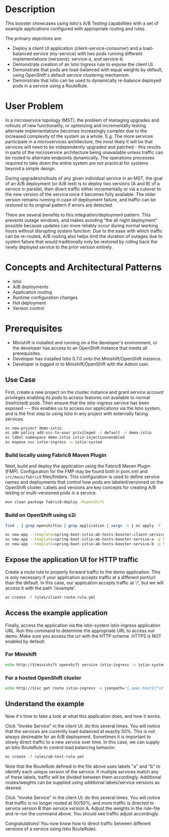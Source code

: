 # Description

This booster showcases using Istio's A/B Testing capabilities with a set of example applications configured with appropriate routing and rules.

The primary objectives are:
 * Deploy a client UI application (client-service-consumer) and a load-balanced service (my-service) with two pods running different implementations (versions): service-a, and service-b.
 * Demonstrate creation of an Istio Ingress rule to expose the client UI.
 * Demonstrate that pods are load-balanced with equal weights by default, using OpenShift's default service clustering mechanism.
 * Demonstrate that Istio can be used to dynamically re-balance deployed pods in a service using a RouteRule.

# User Problem

In a microservice topology (MST), the problem of managing upgrades and rollouts of new functionality, or optimizing and incrementally testing alternate implementations becomes increasingly complex due to the increased complexity of the system as a whole. E.g. The more services participate in a microservices architecture, the most likely it will be that services will need to be independently upgraded and patched - this results in parts of the microservice architecture being unavailable unless traffic can be routed to alternate endpoints dynamically. The operations processes required to take down the entire system are not practical for systems beyond a simple design.

During upgrades/rollouts of any given individual service in an MST, the goal of an A/B deployment (or A/B test) is to deploy two versions (A and B) of a service in parallel, then divert traffic either incrementally or via a cutover to the new version of the service once it becomes fully available. The older version remains running in case of deployment failure, and traffic can be restored to its original pattern if errors are detected.

There are several benefits to this integration/deployment pattern. This prevents outage windows, and makes avoiding “the all night deployment” possible because updates can more reliably occur during normal working hours without disrupting system function. Due to the ease with which traffic can be re-routed, A/B routing also helps limit the duration of outages due to system failure that would traditionally only be restored by rolling back the newly deployed service to the prior version entirely.

# Concepts and Architectural Patterns

* Istio
* A/B deployments
* Application routing
* Runtime configuration changes
* Hot deployment
* Version control

# Prerequisites
* Minishift is installed and running on a the developer's environment, or the developer has access to an OpenShift instance that meets all prerequisites.
* Developer has installed Istio 0.7.0 onto the Minishift/OpenShift instance.
* Developer is logged in to Minishift/OpenShift with the Admin user.

## Use Case

First, create a new project on the cluster instance and grant service account privileges enabling its pods to access features not available to normal (restricted) pods. Then ensure that the istio-ingress service has been exposed --- this enables us to access our applications via the Istio system, and is the first step to using Istio in any project with externally facing services.

```bash
oc new-project demo-istio
oc adm policy add-scc-to-user privileged -z default -n demo-istio
oc label namespace demo-istio istio-injection=enabled
oc expose svc istio-ingress -n istio-system
```

### Build locally using Fabric8 Maven Plugin

Next, build and deploy the application using the Fabric8 Maven Plugin (FMP). Configuration for the FMP may be found both in pom.xml and `src/main/fabric8` files/folders. This configuration is used to define service names and deployments that control how pods are labeled/versioned on the OpenShift cluster. Labels and versions are key concepts for creating A/B testing or multi-versioned pods in a service.

```bash
mvn clean package fabric8:deploy -Popenshift
```

### Build on OpenShift using s2i
```bash
find . | grep openshiftio | grep application | xargs -n 1 oc apply -f

oc new-app --template=spring-boot-istio-ab-tests-booster-client-service-consumer -p SOURCE_REPOSITORY_URL=https://github.com/snowdrop/spring-boot-istio-ab-testing-booster -p SOURCE_REPOSITORY_REF=master -p SOURCE_REPOSITORY_DIR=client-service-consumer
oc new-app --template=spring-boot-istio-ab-tests-booster-service-a -p SOURCE_REPOSITORY_URL=https://github.com/snowdrop/spring-boot-istio-ab-testing-booster -p SOURCE_REPOSITORY_REF=master -p SOURCE_REPOSITORY_DIR=service-a
oc new-app --template=spring-boot-istio-ab-tests-booster-service-b -p SOURCE_REPOSITORY_URL=https://github.com/snowdrop/spring-boot-istio-ab-testing-booster -p SOURCE_REPOSITORY_REF=master -p SOURCE_REPOSITORY_DIR=service-b
```

## Expose the application UI for HTTP traffic

Create a route rule to properly forward traffic to the demo application. This is only necessary if your application accepts traffic at a different port/url than the default. In this case, our application accepts traffic at '/', but we will access it with the path '/example'.

```bash
oc create -f rules/client-route-rule.yml  
```

## Access the example application

Finally, access the application via the istio-system istio-ingress application URL. Run this command to determine the appropriate URL to access our demo. Make sure you access the url with the HTTP scheme. HTTPS is NOT enabled by default:

### For Minishift

```bash
echo http://$(minishift openshift service istio-ingress -n istio-system --url)/example/
```
### For a hosted OpenShift cluster

```bash
echo http://$(oc get route istio-ingress -o jsonpath='{.spec.host}{"\n"}' -n istio-system)/example/
```

## Understand the example

Now it's time to take a look at what this application does, and how it works.

Click "Invoke Service" in the client UI; do this several times. You will notice that the services are currently load-balanced at exactly 50%. This is not always desireable for an A/B deployment. Sometimes it is important to slowly direct traffic to a new service over time. In this case, we can supply an Istio RouteRule to control load balancing behavior:

```bash
oc create -f rules/ab-test-rule.yml
```

Note that the RouteRule defined in the file above uses labels "a" and "b" to identify each unique version of the service. If multiple services match any of these labels, traffic will be divided between them accordingly. Additional routes/weights can be supplied using additional labels/service versions as desired.

Click "Invoke Service" in the client UI; do this several times. You will notice that traffic is no longer routed at 50/50%, and more traffic is directed to service version B than service version A. Adjust the weights in the rule-file and re-run the command above. You should see traffic adjust accordingly.

Congratulations! You now know how to direct traffic between different versions of a service using Istio RouteRules.

